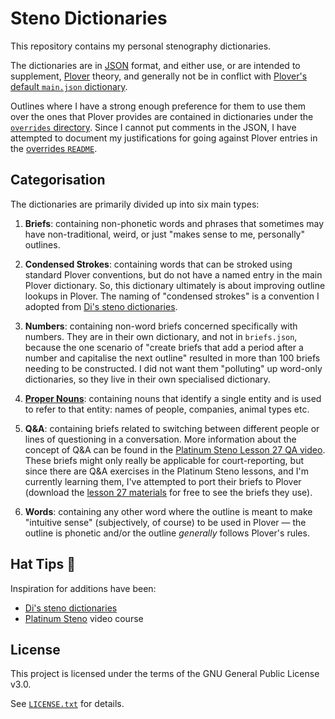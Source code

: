 # Steno Dictionaries

This repository contains my personal stenography dictionaries.

The dictionaries are in [JSON][] format, and either use, or are intended to
supplement, [Plover][] theory, and generally not be in conflict with [Plover's
default `main.json` dictionary][Plover main.json].

Outlines where I have a strong enough preference for them to use them over the
ones that Plover provides are contained in dictionaries under the
[`overrides` directory][]. Since I cannot put comments in the JSON, I have
attempted to document my justifications for going against Plover entries in
the [overrides `README`][].

## Categorisation

The dictionaries are primarily divided up into six main types:

1. **Briefs**: containing non-phonetic words and phrases that sometimes may have
   non-traditional, weird, or just "makes sense to me, personally" outlines.

2. **Condensed Strokes**: containing words that can be stroked using standard
   Plover conventions, but do not have a named entry in the main Plover
   dictionary. So, this dictionary ultimately is about improving outline lookups
   in Plover. The naming of "condensed strokes" is a convention I adopted from
   [Di's steno dictionaries][].

3. **Numbers**: containing non-word briefs concerned specifically with numbers.
   They are in their own dictionary, and not in `briefs.json`, because the one
   scenario of "create briefs that add a period after a number and capitalise
   the next outline" resulted in more than 100 briefs needing to be constructed.
   I did not want them "polluting" up word-only dictionaries, so they live in
   their own specialised dictionary.

4. **[Proper Nouns][]**: containing nouns that identify a single entity and is
   used to refer to that entity: names of people, companies, animal types etc.

5. **Q&A**: containing briefs related to switching between different people or
   lines of questioning in a conversation. More information about the concept of
   Q&A can be found in the [Platinum Steno Lesson 27 QA video][]. These briefs
   might only really be applicable for court-reporting, but since there are
   Q&A exercises in the Platinum Steno lessons, and I'm currently learning them,
   I've attempted to port their briefs to Plover (download the
   [lesson 27 materials][Platinum Steno Lesson 27 lesson materials] for free to
   see the briefs they use).

6. **Words**: containing any other word where the outline is meant to make
   "intuitive sense" (subjectively, of course) to be used in Plover — the
   outline is phonetic and/or the outline _generally_ follows Plover's rules.

## Hat Tips :tophat:

Inspiration for additions have been:

- [Di's steno dictionaries][]
- [Platinum Steno][] video course

## License

This project is licensed under the terms of the GNU General Public License v3.0.

See [`LICENSE.txt`][] for details.

[Di's steno dictionaries]: https://github.com/didoesdigital/steno-dictionaries
[JSON]: https://en.wikipedia.org/wiki/JSON
[`LICENSE.txt`]: ./LICENSE.txt
[`overrides` directory]: ./dictionaries/overrides/
[overrides `README`]: ./dicionaries/overrides/README.md
[Platinum Steno]: https://www.youtube.com/channel/UC-bfgyMjBdFuzhuL4Ff6XqA
[Platinum Steno Lesson 27 lesson materials]: https://platinumsteno.com/downloads/theory-lesson-27/
[Platinum Steno Lesson 27 QA video]: https://www.youtube.com/watch?v=tEgaJ7hWIvg
[Plover]: http://www.openstenoproject.org/plover/
[Plover main.json]: https://github.com/openstenoproject/plover/blob/master/plover/assets/main.json
[Proper Nouns]: https://en.wikipedia.org/wiki/Proper_and_common_nouns
